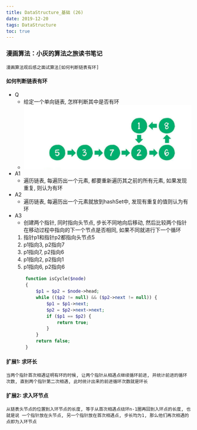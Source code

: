 ```yaml
---
title: DataStructure_基础 (26)
date: 2019-12-20
tags: DataStructure
toc: true
---
```


### 漫画算法：小灰的算法之旅读书笔记
    漫画算法观后感之面试算法[如何判断链表有环]

<!-- more -->

#### 如何判断链表有环
- Q
    * 给定一个单向链表, 怎样判断其中是否有环
    * ![单向链表](/img/20191220_1.png)
- A1
    * 遍历链表, 每遍历出一个元素, 都要重新遍历其之前的所有元素, 如果发现重复, 则认为有环
- A2
    * 遍历链表, 每遍历出一个元素就放到hashSet中, 发现有重复的值则认为有环
- A3
    * 创建两个指针, 同时指向头节点, 步长不同地向后移动, 然后比较两个指针在移动过程中指向的下一个节点是否相同, 如果不同就进行下一个循环
    1. 指针p1和指针p2都指向头节点5
    2. p1指向3, p2指向7
    3. p1指向7, p2指向6
    4. p1指向2, p2指向1
    5. p1指向6, p2指向6
    ```php
        function isCycle($node)
        {
            $p1 = $p2 = $node->head;
            while (($p2 != null) && ($p2->next != null)) {
                $p1 = $p1->next;
                $p2 = $p2->next->next;
                if ($p1 == $p2) {
                    return true;
                }
            }
            return false;
        }
    ```

#### 扩展1: 求环长
    当两个指针首次相遇证明有环的时候, 让两个指针从相遇点继续循环前进, 并统计前进的循环次数, 直到两个指针第二次相遇, 此时统计出来的前进循环次数就是环长

#### 扩展2: 求入环节点
    从链表头节点的位置到入环节点的长度, 等于从首次相遇点绕环n-1圈再回到入环点的长度, 也就是说 一个指针放在头节点, 另一个指针放在首次相遇点, 步长均为1, 那么他们再次相遇的点即为入环节点


